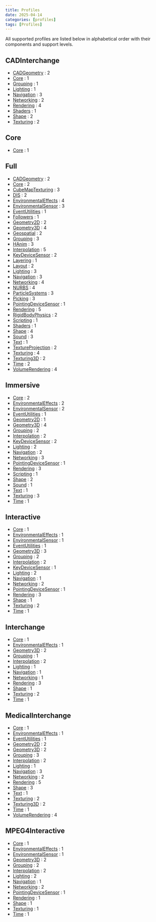 ```yaml
---
title: Profiles
date: 2025-04-14
categories: [profiles]
tags: [Profiles]
---
```

All supported profiles are listed below in alphabetical order with their components and support levels.

## CADInterchange

- [CADGeometry](/x_ite/components/overview/#cadgeometry) : 2
- [Core](/x_ite/components/overview/#core) : 1
- [Grouping](/x_ite/components/overview/#grouping) : 1
- [Lighting](/x_ite/components/overview/#lighting) : 1
- [Navigation](/x_ite/components/overview/#navigation) : 3
- [Networking](/x_ite/components/overview/#networking) : 2
- [Rendering](/x_ite/components/overview/#rendering) : 4
- [Shaders](/x_ite/components/overview/#shaders) : 1
- [Shape](/x_ite/components/overview/#shape) : 2
- [Texturing](/x_ite/components/overview/#texturing) : 2

## Core

- [Core](/x_ite/components/overview/#core) : 1

## Full

- [CADGeometry](/x_ite/components/overview/#cadgeometry) : 2
- [Core](/x_ite/components/overview/#core) : 2
- [CubeMapTexturing](/x_ite/components/overview/#cubemaptexturing) : 3
- [DIS](/x_ite/components/overview/#dis) : 2
- [EnvironmentalEffects](/x_ite/components/overview/#environmentaleffects) : 4
- [EnvironmentalSensor](/x_ite/components/overview/#environmentalsensor) : 3
- [EventUtilities](/x_ite/components/overview/#eventutilities) : 1
- [Followers](/x_ite/components/overview/#followers) : 1
- [Geometry2D](/x_ite/components/overview/#geometry2d) : 2
- [Geometry3D](/x_ite/components/overview/#geometry3d) : 4
- [Geospatial](/x_ite/components/overview/#geospatial) : 2
- [Grouping](/x_ite/components/overview/#grouping) : 3
- [HAnim](/x_ite/components/overview/#hanim) : 3
- [Interpolation](/x_ite/components/overview/#interpolation) : 5
- [KeyDeviceSensor](/x_ite/components/overview/#keydevicesensor) : 2
- [Layering](/x_ite/components/overview/#layering) : 1
- [Layout](/x_ite/components/overview/#layout) : 2
- [Lighting](/x_ite/components/overview/#lighting) : 3
- [Navigation](/x_ite/components/overview/#navigation) : 3
- [Networking](/x_ite/components/overview/#networking) : 4
- [NURBS](/x_ite/components/overview/#nurbs) : 4
- [ParticleSystems](/x_ite/components/overview/#particlesystems) : 3
- [Picking](/x_ite/components/overview/#picking) : 3
- [PointingDeviceSensor](/x_ite/components/overview/#pointingdevicesensor) : 1
- [Rendering](/x_ite/components/overview/#rendering) : 5
- [RigidBodyPhysics](/x_ite/components/overview/#rigidbodyphysics) : 2
- [Scripting](/x_ite/components/overview/#scripting) : 1
- [Shaders](/x_ite/components/overview/#shaders) : 1
- [Shape](/x_ite/components/overview/#shape) : 4
- [Sound](/x_ite/components/overview/#sound) : 3
- [Text](/x_ite/components/overview/#text) : 1
- [TextureProjection](/x_ite/components/overview/#textureprojection) : 2
- [Texturing](/x_ite/components/overview/#texturing) : 4
- [Texturing3D](/x_ite/components/overview/#texturing3d) : 2
- [Time](/x_ite/components/overview/#time) : 2
- [VolumeRendering](/x_ite/components/overview/#volumerendering) : 4

## Immersive

- [Core](/x_ite/components/overview/#core) : 2
- [EnvironmentalEffects](/x_ite/components/overview/#environmentaleffects) : 2
- [EnvironmentalSensor](/x_ite/components/overview/#environmentalsensor) : 2
- [EventUtilities](/x_ite/components/overview/#eventutilities) : 1
- [Geometry2D](/x_ite/components/overview/#geometry2d) : 1
- [Geometry3D](/x_ite/components/overview/#geometry3d) : 4
- [Grouping](/x_ite/components/overview/#grouping) : 2
- [Interpolation](/x_ite/components/overview/#interpolation) : 2
- [KeyDeviceSensor](/x_ite/components/overview/#keydevicesensor) : 2
- [Lighting](/x_ite/components/overview/#lighting) : 2
- [Navigation](/x_ite/components/overview/#navigation) : 2
- [Networking](/x_ite/components/overview/#networking) : 3
- [PointingDeviceSensor](/x_ite/components/overview/#pointingdevicesensor) : 1
- [Rendering](/x_ite/components/overview/#rendering) : 3
- [Scripting](/x_ite/components/overview/#scripting) : 1
- [Shape](/x_ite/components/overview/#shape) : 2
- [Sound](/x_ite/components/overview/#sound) : 1
- [Text](/x_ite/components/overview/#text) : 1
- [Texturing](/x_ite/components/overview/#texturing) : 3
- [Time](/x_ite/components/overview/#time) : 1

## Interactive

- [Core](/x_ite/components/overview/#core) : 1
- [EnvironmentalEffects](/x_ite/components/overview/#environmentaleffects) : 1
- [EnvironmentalSensor](/x_ite/components/overview/#environmentalsensor) : 1
- [EventUtilities](/x_ite/components/overview/#eventutilities) : 1
- [Geometry3D](/x_ite/components/overview/#geometry3d) : 3
- [Grouping](/x_ite/components/overview/#grouping) : 2
- [Interpolation](/x_ite/components/overview/#interpolation) : 2
- [KeyDeviceSensor](/x_ite/components/overview/#keydevicesensor) : 1
- [Lighting](/x_ite/components/overview/#lighting) : 2
- [Navigation](/x_ite/components/overview/#navigation) : 1
- [Networking](/x_ite/components/overview/#networking) : 2
- [PointingDeviceSensor](/x_ite/components/overview/#pointingdevicesensor) : 1
- [Rendering](/x_ite/components/overview/#rendering) : 3
- [Shape](/x_ite/components/overview/#shape) : 1
- [Texturing](/x_ite/components/overview/#texturing) : 2
- [Time](/x_ite/components/overview/#time) : 1

## Interchange

- [Core](/x_ite/components/overview/#core) : 1
- [EnvironmentalEffects](/x_ite/components/overview/#environmentaleffects) : 1
- [Geometry3D](/x_ite/components/overview/#geometry3d) : 2
- [Grouping](/x_ite/components/overview/#grouping) : 1
- [Interpolation](/x_ite/components/overview/#interpolation) : 2
- [Lighting](/x_ite/components/overview/#lighting) : 1
- [Navigation](/x_ite/components/overview/#navigation) : 1
- [Networking](/x_ite/components/overview/#networking) : 1
- [Rendering](/x_ite/components/overview/#rendering) : 3
- [Shape](/x_ite/components/overview/#shape) : 1
- [Texturing](/x_ite/components/overview/#texturing) : 2
- [Time](/x_ite/components/overview/#time) : 1

## MedicalInterchange

- [Core](/x_ite/components/overview/#core) : 1
- [EnvironmentalEffects](/x_ite/components/overview/#environmentaleffects) : 1
- [EventUtilities](/x_ite/components/overview/#eventutilities) : 1
- [Geometry2D](/x_ite/components/overview/#geometry2d) : 2
- [Geometry3D](/x_ite/components/overview/#geometry3d) : 2
- [Grouping](/x_ite/components/overview/#grouping) : 3
- [Interpolation](/x_ite/components/overview/#interpolation) : 2
- [Lighting](/x_ite/components/overview/#lighting) : 1
- [Navigation](/x_ite/components/overview/#navigation) : 3
- [Networking](/x_ite/components/overview/#networking) : 2
- [Rendering](/x_ite/components/overview/#rendering) : 5
- [Shape](/x_ite/components/overview/#shape) : 3
- [Text](/x_ite/components/overview/#text) : 1
- [Texturing](/x_ite/components/overview/#texturing) : 2
- [Texturing3D](/x_ite/components/overview/#texturing3d) : 2
- [Time](/x_ite/components/overview/#time) : 1
- [VolumeRendering](/x_ite/components/overview/#volumerendering) : 4

## MPEG4Interactive

- [Core](/x_ite/components/overview/#core) : 1
- [EnvironmentalEffects](/x_ite/components/overview/#environmentaleffects) : 1
- [EnvironmentalSensor](/x_ite/components/overview/#environmentalsensor) : 1
- [Geometry3D](/x_ite/components/overview/#geometry3d) : 2
- [Grouping](/x_ite/components/overview/#grouping) : 2
- [Interpolation](/x_ite/components/overview/#interpolation) : 2
- [Lighting](/x_ite/components/overview/#lighting) : 2
- [Navigation](/x_ite/components/overview/#navigation) : 1
- [Networking](/x_ite/components/overview/#networking) : 2
- [PointingDeviceSensor](/x_ite/components/overview/#pointingdevicesensor) : 1
- [Rendering](/x_ite/components/overview/#rendering) : 1
- [Shape](/x_ite/components/overview/#shape) : 1
- [Texturing](/x_ite/components/overview/#texturing) : 1
- [Time](/x_ite/components/overview/#time) : 1
